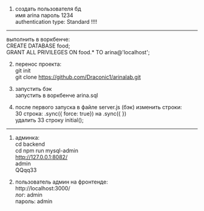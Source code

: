 1. создать пользователя бд  
  имя arina пароль 1234  
  authentication type: Standard !!!!  
  --------    
  выполнить в воркбенче:  
  CREATE DATABASE food;  
  GRANT ALL PRIVILEGES ON food.* TO arina@'localhost';  

2. перенос проекта:  
  git init  
  git clone https://github.com/Draconic1/arinalab.git  

3. запустить бэк  
  запустить в воркбенче arina.sql  
 
4. после первого запуска в файле server.js (бэк)  изменить строки:  
  30 строка: .sync({ force: true}) на  .sync({ })  
  удалить 33 строку  initial();

______________________________

1. админка:  
  cd backend  
  cd npm run mysql-admin  
  http://127.0.0.1:8082/  
  admin  
  QQqq33  

2. пользователь админ на фронтенде:  
  http://localhost:3000/  
  лог: admin  
  пароль: admin  
